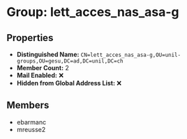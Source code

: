 # Group: lett_acces_nas_asa-g

## Properties

- **Distinguished Name:** `CN=lett_acces_nas_asa-g,OU=unil-groups,OU=gesu,DC=ad,DC=unil,DC=ch`
- **Member Count:** 2
- **Mail Enabled:** ❌
- **Hidden from Global Address List:** ❌

## Members

- ebarmanc
- mreusse2
